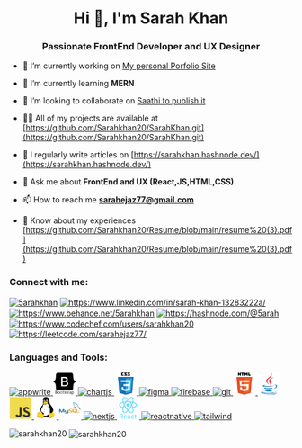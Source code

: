 <h1 align="center">Hi 👋, I'm Sarah Khan</h1>
<h3 align="center">Passionate FrontEnd Developer and UX Designer</h3>

- 🔭 I’m currently working on [My personal Porfolio Site](https://github.com/Sarahkhan20/SarahKhan.git)

- 🌱 I’m currently learning **MERN**

- 👯 I’m looking to collaborate on [Saathi to publish it](https://github.com/Sarahkhan20/Saathi)

- 👨‍💻 All of my projects are available at [https://github.com/Sarahkhan20/SarahKhan.git](https://github.com/Sarahkhan20/SarahKhan.git)

- 📝 I regularly write articles on [https://sarahkhan.hashnode.dev/](https://sarahkhan.hashnode.dev/)

- 💬 Ask me about **FrontEnd and UX (React,JS,HTML,CSS)**

- 📫 How to reach me **sarahejaz77@gmail.com**

- 📄 Know about my experiences [https://github.com/Sarahkhan20/Resume/blob/main/resume%20(3).pdf](https://github.com/Sarahkhan20/Resume/blob/main/resume%20(3).pdf)

<h3 align="left">Connect with me:</h3>
<p align="left">
<a href="https://twitter.com/5arahkhan" target="blank"><img align="center" src="https://raw.githubusercontent.com/rahuldkjain/github-profile-readme-generator/master/src/images/icons/Social/twitter.svg" alt="5arahkhan" height="30" width="40" /></a>
<a href="https://linkedin.com/in/https://www.linkedin.com/in/sarah-khan-13283222a/" target="blank"><img align="center" src="https://raw.githubusercontent.com/rahuldkjain/github-profile-readme-generator/master/src/images/icons/Social/linked-in-alt.svg" alt="https://www.linkedin.com/in/sarah-khan-13283222a/" height="30" width="40" /></a>
<a href="https://www.behance.net/https://www.behance.net/5arahkhan" target="blank"><img align="center" src="https://raw.githubusercontent.com/rahuldkjain/github-profile-readme-generator/master/src/images/icons/Social/behance.svg" alt="https://www.behance.net/5arahkhan" height="30" width="40" /></a>
<a href="https://hashnode.com/https://hashnode.com/@5arah" target="blank"><img align="center" src="https://raw.githubusercontent.com/rahuldkjain/github-profile-readme-generator/master/src/images/icons/Social/hashnode.svg" alt="https://hashnode.com/@5arah" height="30" width="40" /></a>
<a href="https://www.codechef.com/users/https://www.codechef.com/users/sarahkhan20" target="blank"><img align="center" src="https://cdn.jsdelivr.net/npm/simple-icons@3.1.0/icons/codechef.svg" alt="https://www.codechef.com/users/sarahkhan20" height="30" width="40" /></a>
<a href="https://www.leetcode.com/https://leetcode.com/sarahejaz77/" target="blank"><img align="center" src="https://raw.githubusercontent.com/rahuldkjain/github-profile-readme-generator/master/src/images/icons/Social/leet-code.svg" alt="https://leetcode.com/sarahejaz77/" height="30" width="40" /></a>
</p>

<h3 align="left">Languages and Tools:</h3>
<p align="left"> <a href="https://appwrite.io" target="_blank" rel="noreferrer"> <img src="https://www.vectorlogo.zone/logos/appwriteio/appwriteio-icon.svg" alt="appwrite" width="40" height="40"/> </a> <a href="https://getbootstrap.com" target="_blank" rel="noreferrer"> <img src="https://raw.githubusercontent.com/devicons/devicon/master/icons/bootstrap/bootstrap-plain-wordmark.svg" alt="bootstrap" width="40" height="40"/> </a> <a href="https://www.chartjs.org" target="_blank" rel="noreferrer"> <img src="https://www.chartjs.org/media/logo-title.svg" alt="chartjs" width="40" height="40"/> </a> <a href="https://www.w3schools.com/css/" target="_blank" rel="noreferrer"> <img src="https://raw.githubusercontent.com/devicons/devicon/master/icons/css3/css3-original-wordmark.svg" alt="css3" width="40" height="40"/> </a> <a href="https://www.figma.com/" target="_blank" rel="noreferrer"> <img src="https://www.vectorlogo.zone/logos/figma/figma-icon.svg" alt="figma" width="40" height="40"/> </a> <a href="https://firebase.google.com/" target="_blank" rel="noreferrer"> <img src="https://www.vectorlogo.zone/logos/firebase/firebase-icon.svg" alt="firebase" width="40" height="40"/> </a> <a href="https://git-scm.com/" target="_blank" rel="noreferrer"> <img src="https://www.vectorlogo.zone/logos/git-scm/git-scm-icon.svg" alt="git" width="40" height="40"/> </a> <a href="https://www.w3.org/html/" target="_blank" rel="noreferrer"> <img src="https://raw.githubusercontent.com/devicons/devicon/master/icons/html5/html5-original-wordmark.svg" alt="html5" width="40" height="40"/> </a> <a href="https://www.java.com" target="_blank" rel="noreferrer"> <img src="https://raw.githubusercontent.com/devicons/devicon/master/icons/java/java-original.svg" alt="java" width="40" height="40"/> </a> <a href="https://developer.mozilla.org/en-US/docs/Web/JavaScript" target="_blank" rel="noreferrer"> <img src="https://raw.githubusercontent.com/devicons/devicon/master/icons/javascript/javascript-original.svg" alt="javascript" width="40" height="40"/> </a> <a href="https://www.linux.org/" target="_blank" rel="noreferrer"> <img src="https://raw.githubusercontent.com/devicons/devicon/master/icons/linux/linux-original.svg" alt="linux" width="40" height="40"/> </a> <a href="https://www.mysql.com/" target="_blank" rel="noreferrer"> <img src="https://raw.githubusercontent.com/devicons/devicon/master/icons/mysql/mysql-original-wordmark.svg" alt="mysql" width="40" height="40"/> </a> <a href="https://nextjs.org/" target="_blank" rel="noreferrer"> <img src="https://cdn.worldvectorlogo.com/logos/nextjs-2.svg" alt="nextjs" width="40" height="40"/> </a> <a href="https://reactjs.org/" target="_blank" rel="noreferrer"> <img src="https://raw.githubusercontent.com/devicons/devicon/master/icons/react/react-original-wordmark.svg" alt="react" width="40" height="40"/> </a> <a href="https://reactnative.dev/" target="_blank" rel="noreferrer"> <img src="https://reactnative.dev/img/header_logo.svg" alt="reactnative" width="40" height="40"/> </a> <a href="https://tailwindcss.com/" target="_blank" rel="noreferrer"> <img src="https://www.vectorlogo.zone/logos/tailwindcss/tailwindcss-icon.svg" alt="tailwind" width="40" height="40"/> </a> </p>

<p><img align="left" src="https://github-readme-stats.vercel.app/api/top-langs?username=sarahkhan20&show_icons=true&locale=en&layout=compact" alt="sarahkhan20" /></p>

<p>&nbsp;<img align="center" src="https://github-readme-stats.vercel.app/api?username=sarahkhan20&show_icons=true&locale=en" alt="sarahkhan20" /></p>

